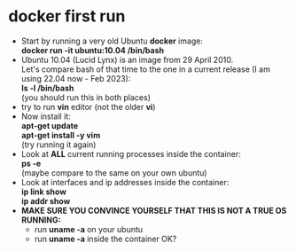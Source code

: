 # docker first run

- Start by running a very old Ubuntu **docker** image:  
**docker run -it  ubuntu:10.04 /bin/bash**
- Ubuntu 10.04 (Lucid Lynx) is an image from 29 April 2010.  
Let's compare bash of that time to the one in a current release (I am using 22.04 now - Feb 2023):  
**ls -l /bin/bash**  
(you should run this in both places)
- try to run **vin** editor (not the older **vi**)
- Now install it:  
**apt-get update**  
**apt-get install -y vim**  
(try running it again)
- Look at **ALL** current running processes inside the container:  
**ps -e**  
(maybe compare to the same on your own ubuntu)
- Look at interfaces and ip addresses inside the container:  
**ip link show**  
**ip addr show**  
- **MAKE SURE YOU CONVINCE YOURSELF THAT THIS IS NOT A TRUE OS RUNNING:**
  - run **uname -a**  on your ubuntu
  - run **uname -a**  inside the container
OK?

